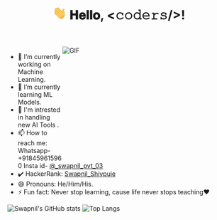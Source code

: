 <h1 align="center">
  <img src="Hi.gif" width="30px">
  𝐇𝐞𝐥𝐥𝐨, &lt;𝚌𝚘𝚍𝚎𝚛𝚜/&gt;!
</h1>

<br/>
<br/>

<img align="right" height="250" width="380" alt="GIF" src="https://camo.githubusercontent.com/86a3b6db470f1a0429f7355c08d1edabf3d2c804/68747470733a2f2f6d69726f2e6d656469756d2e636f6d2f6d61782f313336302f312a495247486d69477361313673746564517649615a66772e676966"/>

- 🔭 I’m currently working on Machine Learning.
- 🌱 I’m currently learning ML Models.
- 💬 I'm intrested in handling new AI Tools .
- 📫 How to reach me: Whatsapp- +918459615960 Insta id- [@_swapnil_pvt_03](https://www.instagram.com/_swapnil_pvt_03/)
- ✔️ HackerRank: [Swapnil_Shivpuje](https://www.hackerrank.com/swapnilshivpuje)                   
- 😄 Pronouns: He/Him/His.
- ⚡ Fun fact: Never stop learning, cause life never stops teaching❤

![Swapnil's GitHub stats](https://github-readme-stats.vercel.app/api?username=iamswapnil22&show_icons=true&theme=radical)
![Top Langs](https://github-readme-stats.vercel.app/api/top-langs/?username=iamswapnil22&layout=compact)

